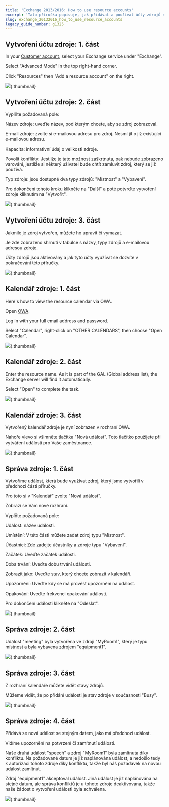 ```yaml
---
title: 'Exchange 2013/2016: How to use resource accounts'
excerpt: 'Tato příručka popisuje, jak přidávat a používat účty zdrojů v Exchange 2013.'
slug: exchange_20132016_how_to_use_resource_accounts
legacy_guide_number: g1325
---
```



## Vytvoření účtu zdroje: 1. část
In your [Customer account](https://www.ovh.com/manager/web/login.html), select your Exchange service under "Exchange".

Select "Advanced Mode" in the top right-hand corner. 

Click "Resources" then "Add a resource account" on the right.

![](images/img_1346.jpg){.thumbnail}


## Vytvoření účtu zdroje: 2. část
Vyplňte požadovaná pole:

Název zdroje: uveďte název, pod kterým chcete, aby se zdroj zobrazoval.

E-mail zdroje: zvolte si e-mailovou adresu pro zdroj. Nesmí jít o již existující e-mailovou adresu.

Kapacita: informativní údaj o velikosti zdroje.

Povolit konflikty: Jestliže je tato možnost zaškrtnuta, pak nebude zobrazeno varování, jestliže si některý uživatel bude chtít zamluvit zdroj, který se již používá.

Typ zdroje: jsou dostupné dva typy zdrojů: "Místnost" a "Vybavení".

Pro dokončení tohoto kroku klikněte na "Další" a poté potvrďte vytvoření zdroje kliknutím na "Vytvořit".

![](images/img_1347.jpg){.thumbnail}


## Vytvoření účtu zdroje: 3. část
Jakmile je zdroj vytvořen, můžete ho upravit či vymazat.

Je zde zobrazeno shrnutí v tabulce s názvy, typy zdrojů a e-mailovou adresou zdroje.

Účty zdrojů jsou aktivovány a jak tyto účty využívat se dozvíte v pokračování této příručky.

![](images/img_1348.jpg){.thumbnail}


## Kalendář zdroje: 1. část
Here's how to view the resource calendar via OWA.

Open [OWA](https://ex.mail.ovh.net/owa/).

Log in with your full email address and password.

Select "Calendar", right-click on "OTHER CALENDARS", then choose "Open Calendar".

![](images/img_1349.jpg){.thumbnail}


## Kalendář zdroje: 2. část
Enter the resource name. As it is part of the GAL (Global address list), the Exchange server will find it automatically.

Select "Open" to complete the task.

![](images/img_1350.jpg){.thumbnail}


## Kalendář zdroje: 3. část
Vytvořený kalendář zdroje je nyní zobrazen v rozhraní OWA.

Nahoře vlevo si všimněte tlačítka "Nová událost". Toto tlačítko použijete při vytváření události pro Vaše zaměstnance.

![](images/img_1351.jpg){.thumbnail}


## Správa zdroje: 1. část
Vytvoříme událost, která bude využívat zdroj, který jsme vytvořili v předchozí části příručky.

Pro toto si v "Kalendář" zvolte "Nová událost".

Zobrazí se Vám nové rozhraní.

Vyplňte požadovaná pole:

Událost: název události.

Umístění: V této části můžete zadat zdroj typu "Místnost".

Účastníci: Zde zadejte účastníky a zdroje typu "Vybavení".

Začátek: Uveďte začátek události.

Doba trvání: Uveďte dobu trvání události.

Zobrazit jako: Uveďte stav, který chcete zobrazit v kalendáři.

Upozornění: Uveďte kdy se má provést upozornění na událost.

Opakování: Uveďte frekvenci opakování události.

Pro dokončení události klikněte na "Odeslat".

![](images/img_1352.jpg){.thumbnail}


## Správa zdroje: 2. část
Událost "meeting" byla vytvořena ve zdroji "MyRoom1", který je typu místnost a byla vybavena zdrojem "equipment1".

![](images/img_1356.jpg){.thumbnail}


## Správa zdroje: 3. část
Z rozhraní kalendáře můžete vidět stavy zdrojů.

Můžeme vidět, že po přidání události je stav zdroje v současnosti "Busy".

![](images/img_1357.jpg){.thumbnail}


## Správa zdroje: 4. část
Přidává se nová událost se stejným datem, jako má předchozí událost.

Vidíme upozornění na potvrzení či zamítnutí události.

Naše druhá událost "speech" a zdroj "MyRoom1" byla zamítnuta díky konfliktu.
Na požadované datum je již naplánována událost, a nedošlo tedy k autorizaci tohoto zdroje díky konfliktu, takže byl náš požadavek na novou událost zamítnut.

Zdroj "equipment1" akceptoval událost.
Jiná událost je již naplánována na stejné datum, ale správa konfliktů je u tohoto zdroje deaktivována, takže naše žádost o vytvoření události byla schválena.

![](images/img_1358.jpg){.thumbnail}

